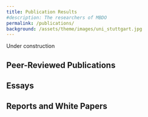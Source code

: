 ```yaml
---
title: Publication Results
#description: The researchers of MBDO
permalink: /publications/
background: /assets/theme/images/uni_stuttgart.jpg
---
```


Under construction

## Peer-Reviewed Publications

## Essays

## Reports and White Papers